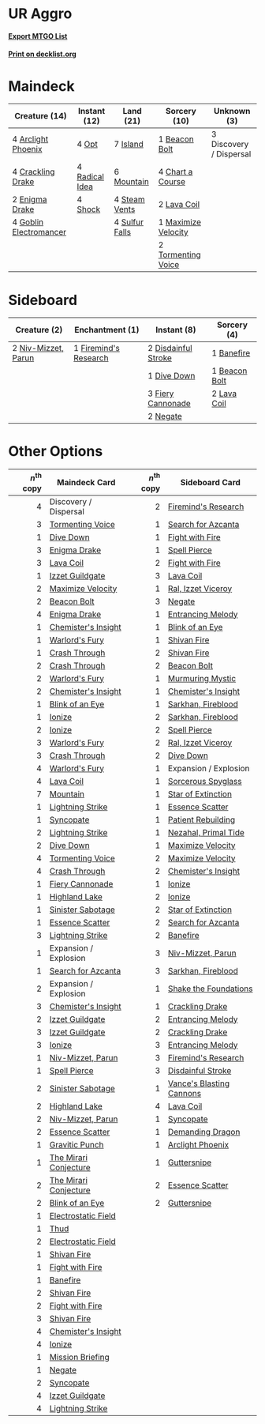 # UR Aggro

#### [Export MTGO List](../collection/UR%20Aggro/UR%20Aggro.txt)
#### [Print on decklist.org](http://decklist.org/?deckmain=4%09Arclight%20Phoenix%0A1%09Beacon%20Bolt%0A4%09Chart%20a%20Course%0A4%09Crackling%20Drake%0A3%09Discovery%20/%20Dispersal%0A2%09Enigma%20Drake%0A4%09Goblin%20Electromancer%0A7%09Island%0A2%09Lava%20Coil%0A1%09Maximize%20Velocity%0A6%09Mountain%0A4%09Opt%0A4%09Radical%20Idea%0A4%09Shock%0A4%09Steam%20Vents%0A4%09Sulfur%20Falls%0A2%09Tormenting%20Voice&deckside=1%09Banefire%0A1%09Beacon%20Bolt%0A2%09Disdainful%20Stroke%0A1%09Dive%20Down%0A3%09Fiery%20Cannonade%0A1%09Firemind's%20Research%0A2%09Lava%20Coil%0A2%09Negate%0A2%09Niv-Mizzet,%20Parun)
# Maindeck

|                                          Creature (14)                                          |                                      Instant (12)                                       |                                        Land (21)                                        |                                         Sorcery (10)                                         |      Unknown (3)      |
|-------------------------------------------------------------------------------------------------|-----------------------------------------------------------------------------------------|-----------------------------------------------------------------------------------------|----------------------------------------------------------------------------------------------|-----------------------|
|4 [Arclight Phoenix](http://gatherer.wizards.com/Pages/Card/Details.aspx?multiverseid=452841)    |4 [Opt](http://gatherer.wizards.com/Pages/Card/Details.aspx?multiverseid=435217)         |7 [Island](http://gatherer.wizards.com/Pages/Card/Details.aspx?multiverseid=439602)      |1 [Beacon Bolt](http://gatherer.wizards.com/Pages/Card/Details.aspx?multiverseid=452904)      |3 Discovery / Dispersal|
|4 [Crackling Drake](http://gatherer.wizards.com/Pages/Card/Details.aspx?multiverseid=452913)     |4 [Radical Idea](http://gatherer.wizards.com/Pages/Card/Details.aspx?multiverseid=452802)|6 [Mountain](http://gatherer.wizards.com/Pages/Card/Details.aspx?multiverseid=439604)    |4 [Chart a Course](http://gatherer.wizards.com/Pages/Card/Details.aspx?multiverseid=435200)   |                       |
|2 [Enigma Drake](http://gatherer.wizards.com/Pages/Card/Details.aspx?multiverseid=447352)        |4 [Shock](http://gatherer.wizards.com/Pages/Card/Details.aspx?multiverseid=386365)       |4 [Steam Vents](http://gatherer.wizards.com/Pages/Card/Details.aspx?multiverseid=405109) |2 [Lava Coil](http://gatherer.wizards.com/Pages/Card/Details.aspx?multiverseid=452858)        |                       |
|4 [Goblin Electromancer](http://gatherer.wizards.com/Pages/Card/Details.aspx?multiverseid=425991)|                                                                                         |4 [Sulfur Falls](http://gatherer.wizards.com/Pages/Card/Details.aspx?multiverseid=241987)|1 [Maximize Velocity](http://gatherer.wizards.com/Pages/Card/Details.aspx?multiverseid=452861)|                       |
|                                                                                                 |                                                                                         |                                                                                         |2 [Tormenting Voice](http://gatherer.wizards.com/Pages/Card/Details.aspx?multiverseid=438716) |                       |


# Sideboard

|                                         Creature (2)                                         |                                        Enchantment (1)                                         |                                         Instant (8)                                          |                                      Sorcery (4)                                       |
|----------------------------------------------------------------------------------------------|------------------------------------------------------------------------------------------------|----------------------------------------------------------------------------------------------|----------------------------------------------------------------------------------------|
|2 [Niv-Mizzet, Parun](http://gatherer.wizards.com/Pages/Card/Details.aspx?multiverseid=452942)|1 [Firemind's Research](http://gatherer.wizards.com/Pages/Card/Details.aspx?multiverseid=452921)|2 [Disdainful Stroke](http://gatherer.wizards.com/Pages/Card/Details.aspx?multiverseid=446776)|1 [Banefire](http://gatherer.wizards.com/Pages/Card/Details.aspx?multiverseid=397676)   |
|                                                                                              |                                                                                                |1 [Dive Down](http://gatherer.wizards.com/Pages/Card/Details.aspx?multiverseid=435205)        |1 [Beacon Bolt](http://gatherer.wizards.com/Pages/Card/Details.aspx?multiverseid=452904)|
|                                                                                              |                                                                                                |3 [Fiery Cannonade](http://gatherer.wizards.com/Pages/Card/Details.aspx?multiverseid=435297)  |2 [Lava Coil](http://gatherer.wizards.com/Pages/Card/Details.aspx?multiverseid=452858)  |
|                                                                                              |                                                                                                |2 [Negate](http://gatherer.wizards.com/Pages/Card/Details.aspx?multiverseid=447135)           |                                                                                        |


# Other Options

|*n*<sup>th</sup> copy|                                         Maindeck Card                                          |*n*<sup>th</sup> copy|                                          Sideboard Card                                           |
|--------------------:|------------------------------------------------------------------------------------------------|--------------------:|---------------------------------------------------------------------------------------------------|
|                    4|Discovery / Dispersal                                                                           |                    2|[Firemind's Research](http://gatherer.wizards.com/Pages/Card/Details.aspx?multiverseid=452921)     |
|                    3|[Tormenting Voice](http://gatherer.wizards.com/Pages/Card/Details.aspx?multiverseid=438716)     |                    1|[Search for Azcanta](http://gatherer.wizards.com/Pages/Card/Details.aspx?multiverseid=435226)      |
|                    1|[Dive Down](http://gatherer.wizards.com/Pages/Card/Details.aspx?multiverseid=435205)            |                    1|[Fight with Fire](http://gatherer.wizards.com/Pages/Card/Details.aspx?multiverseid=443007)         |
|                    3|[Enigma Drake](http://gatherer.wizards.com/Pages/Card/Details.aspx?multiverseid=447352)         |                    1|[Spell Pierce](http://gatherer.wizards.com/Pages/Card/Details.aspx?multiverseid=425876)            |
|                    3|[Lava Coil](http://gatherer.wizards.com/Pages/Card/Details.aspx?multiverseid=452858)            |                    2|[Fight with Fire](http://gatherer.wizards.com/Pages/Card/Details.aspx?multiverseid=443007)         |
|                    1|[Izzet Guildgate](http://gatherer.wizards.com/Pages/Card/Details.aspx?multiverseid=426062)      |                    3|[Lava Coil](http://gatherer.wizards.com/Pages/Card/Details.aspx?multiverseid=452858)               |
|                    2|[Maximize Velocity](http://gatherer.wizards.com/Pages/Card/Details.aspx?multiverseid=452861)    |                    1|[Ral, Izzet Viceroy](http://gatherer.wizards.com/Pages/Card/Details.aspx?multiverseid=452945)      |
|                    2|[Beacon Bolt](http://gatherer.wizards.com/Pages/Card/Details.aspx?multiverseid=452904)          |                    3|[Negate](http://gatherer.wizards.com/Pages/Card/Details.aspx?multiverseid=447135)                  |
|                    4|[Enigma Drake](http://gatherer.wizards.com/Pages/Card/Details.aspx?multiverseid=447352)         |                    1|[Entrancing Melody](http://gatherer.wizards.com/Pages/Card/Details.aspx?multiverseid=435207)       |
|                    1|[Chemister's Insight](http://gatherer.wizards.com/Pages/Card/Details.aspx?multiverseid=452782)  |                    1|[Blink of an Eye](http://gatherer.wizards.com/Pages/Card/Details.aspx?multiverseid=442934)         |
|                    1|[Warlord's Fury](http://gatherer.wizards.com/Pages/Card/Details.aspx?multiverseid=443039)       |                    1|[Shivan Fire](http://gatherer.wizards.com/Pages/Card/Details.aspx?multiverseid=443030)             |
|                    1|[Crash Through](http://gatherer.wizards.com/Pages/Card/Details.aspx?multiverseid=447269)        |                    2|[Shivan Fire](http://gatherer.wizards.com/Pages/Card/Details.aspx?multiverseid=443030)             |
|                    2|[Crash Through](http://gatherer.wizards.com/Pages/Card/Details.aspx?multiverseid=447269)        |                    2|[Beacon Bolt](http://gatherer.wizards.com/Pages/Card/Details.aspx?multiverseid=452904)             |
|                    2|[Warlord's Fury](http://gatherer.wizards.com/Pages/Card/Details.aspx?multiverseid=443039)       |                    1|[Murmuring Mystic](http://gatherer.wizards.com/Pages/Card/Details.aspx?multiverseid=452795)        |
|                    2|[Chemister's Insight](http://gatherer.wizards.com/Pages/Card/Details.aspx?multiverseid=452782)  |                    1|[Chemister's Insight](http://gatherer.wizards.com/Pages/Card/Details.aspx?multiverseid=452782)     |
|                    1|[Blink of an Eye](http://gatherer.wizards.com/Pages/Card/Details.aspx?multiverseid=442934)      |                    1|[Sarkhan, Fireblood](http://gatherer.wizards.com/Pages/Card/Details.aspx?multiverseid=447290)      |
|                    1|[Ionize](http://gatherer.wizards.com/Pages/Card/Details.aspx?multiverseid=452929)               |                    2|[Sarkhan, Fireblood](http://gatherer.wizards.com/Pages/Card/Details.aspx?multiverseid=447290)      |
|                    2|[Ionize](http://gatherer.wizards.com/Pages/Card/Details.aspx?multiverseid=452929)               |                    2|[Spell Pierce](http://gatherer.wizards.com/Pages/Card/Details.aspx?multiverseid=425876)            |
|                    3|[Warlord's Fury](http://gatherer.wizards.com/Pages/Card/Details.aspx?multiverseid=443039)       |                    2|[Ral, Izzet Viceroy](http://gatherer.wizards.com/Pages/Card/Details.aspx?multiverseid=452945)      |
|                    3|[Crash Through](http://gatherer.wizards.com/Pages/Card/Details.aspx?multiverseid=447269)        |                    2|[Dive Down](http://gatherer.wizards.com/Pages/Card/Details.aspx?multiverseid=435205)               |
|                    4|[Warlord's Fury](http://gatherer.wizards.com/Pages/Card/Details.aspx?multiverseid=443039)       |                    1|Expansion / Explosion                                                                              |
|                    4|[Lava Coil](http://gatherer.wizards.com/Pages/Card/Details.aspx?multiverseid=452858)            |                    1|[Sorcerous Spyglass](http://gatherer.wizards.com/Pages/Card/Details.aspx?multiverseid=435407)      |
|                    7|[Mountain](http://gatherer.wizards.com/Pages/Card/Details.aspx?multiverseid=439604)             |                    1|[Star of Extinction](http://gatherer.wizards.com/Pages/Card/Details.aspx?multiverseid=435315)      |
|                    1|[Lightning Strike](http://gatherer.wizards.com/Pages/Card/Details.aspx?multiverseid=435303)     |                    1|[Essence Scatter](http://gatherer.wizards.com/Pages/Card/Details.aspx?multiverseid=438446)         |
|                    1|[Syncopate](http://gatherer.wizards.com/Pages/Card/Details.aspx?multiverseid=270369)            |                    1|[Patient Rebuilding](http://gatherer.wizards.com/Pages/Card/Details.aspx?multiverseid=447203)      |
|                    2|[Lightning Strike](http://gatherer.wizards.com/Pages/Card/Details.aspx?multiverseid=435303)     |                    1|[Nezahal, Primal Tide](http://gatherer.wizards.com/Pages/Card/Details.aspx?multiverseid=439702)    |
|                    2|[Dive Down](http://gatherer.wizards.com/Pages/Card/Details.aspx?multiverseid=435205)            |                    1|[Maximize Velocity](http://gatherer.wizards.com/Pages/Card/Details.aspx?multiverseid=452861)       |
|                    4|[Tormenting Voice](http://gatherer.wizards.com/Pages/Card/Details.aspx?multiverseid=438716)     |                    2|[Maximize Velocity](http://gatherer.wizards.com/Pages/Card/Details.aspx?multiverseid=452861)       |
|                    4|[Crash Through](http://gatherer.wizards.com/Pages/Card/Details.aspx?multiverseid=447269)        |                    2|[Chemister's Insight](http://gatherer.wizards.com/Pages/Card/Details.aspx?multiverseid=452782)     |
|                    1|[Fiery Cannonade](http://gatherer.wizards.com/Pages/Card/Details.aspx?multiverseid=435297)      |                    1|[Ionize](http://gatherer.wizards.com/Pages/Card/Details.aspx?multiverseid=452929)                  |
|                    1|[Highland Lake](http://gatherer.wizards.com/Pages/Card/Details.aspx?multiverseid=451210)        |                    2|[Ionize](http://gatherer.wizards.com/Pages/Card/Details.aspx?multiverseid=452929)                  |
|                    1|[Sinister Sabotage](http://gatherer.wizards.com/Pages/Card/Details.aspx?multiverseid=452804)    |                    2|[Star of Extinction](http://gatherer.wizards.com/Pages/Card/Details.aspx?multiverseid=435315)      |
|                    1|[Essence Scatter](http://gatherer.wizards.com/Pages/Card/Details.aspx?multiverseid=438446)      |                    2|[Search for Azcanta](http://gatherer.wizards.com/Pages/Card/Details.aspx?multiverseid=435226)      |
|                    3|[Lightning Strike](http://gatherer.wizards.com/Pages/Card/Details.aspx?multiverseid=435303)     |                    2|[Banefire](http://gatherer.wizards.com/Pages/Card/Details.aspx?multiverseid=397676)                |
|                    1|Expansion / Explosion                                                                           |                    3|[Niv-Mizzet, Parun](http://gatherer.wizards.com/Pages/Card/Details.aspx?multiverseid=452942)       |
|                    1|[Search for Azcanta](http://gatherer.wizards.com/Pages/Card/Details.aspx?multiverseid=435226)   |                    3|[Sarkhan, Fireblood](http://gatherer.wizards.com/Pages/Card/Details.aspx?multiverseid=447290)      |
|                    2|Expansion / Explosion                                                                           |                    1|[Shake the Foundations](http://gatherer.wizards.com/Pages/Card/Details.aspx?multiverseid=439770)   |
|                    3|[Chemister's Insight](http://gatherer.wizards.com/Pages/Card/Details.aspx?multiverseid=452782)  |                    1|[Crackling Drake](http://gatherer.wizards.com/Pages/Card/Details.aspx?multiverseid=452913)         |
|                    2|[Izzet Guildgate](http://gatherer.wizards.com/Pages/Card/Details.aspx?multiverseid=426062)      |                    2|[Entrancing Melody](http://gatherer.wizards.com/Pages/Card/Details.aspx?multiverseid=435207)       |
|                    3|[Izzet Guildgate](http://gatherer.wizards.com/Pages/Card/Details.aspx?multiverseid=426062)      |                    2|[Crackling Drake](http://gatherer.wizards.com/Pages/Card/Details.aspx?multiverseid=452913)         |
|                    3|[Ionize](http://gatherer.wizards.com/Pages/Card/Details.aspx?multiverseid=452929)               |                    3|[Entrancing Melody](http://gatherer.wizards.com/Pages/Card/Details.aspx?multiverseid=435207)       |
|                    1|[Niv-Mizzet, Parun](http://gatherer.wizards.com/Pages/Card/Details.aspx?multiverseid=452942)    |                    3|[Firemind's Research](http://gatherer.wizards.com/Pages/Card/Details.aspx?multiverseid=452921)     |
|                    1|[Spell Pierce](http://gatherer.wizards.com/Pages/Card/Details.aspx?multiverseid=425876)         |                    3|[Disdainful Stroke](http://gatherer.wizards.com/Pages/Card/Details.aspx?multiverseid=446776)       |
|                    2|[Sinister Sabotage](http://gatherer.wizards.com/Pages/Card/Details.aspx?multiverseid=452804)    |                    1|[Vance's Blasting Cannons](http://gatherer.wizards.com/Pages/Card/Details.aspx?multiverseid=435327)|
|                    2|[Highland Lake](http://gatherer.wizards.com/Pages/Card/Details.aspx?multiverseid=451210)        |                    4|[Lava Coil](http://gatherer.wizards.com/Pages/Card/Details.aspx?multiverseid=452858)               |
|                    2|[Niv-Mizzet, Parun](http://gatherer.wizards.com/Pages/Card/Details.aspx?multiverseid=452942)    |                    1|[Syncopate](http://gatherer.wizards.com/Pages/Card/Details.aspx?multiverseid=270369)               |
|                    2|[Essence Scatter](http://gatherer.wizards.com/Pages/Card/Details.aspx?multiverseid=438446)      |                    1|[Demanding Dragon](http://gatherer.wizards.com/Pages/Card/Details.aspx?multiverseid=447271)        |
|                    1|[Gravitic Punch](http://gatherer.wizards.com/Pages/Card/Details.aspx?multiverseid=452855)       |                    1|[Arclight Phoenix](http://gatherer.wizards.com/Pages/Card/Details.aspx?multiverseid=452841)        |
|                    1|[The Mirari Conjecture](http://gatherer.wizards.com/Pages/Card/Details.aspx?multiverseid=442945)|                    1|[Guttersnipe](http://gatherer.wizards.com/Pages/Card/Details.aspx?multiverseid=438697)             |
|                    2|[The Mirari Conjecture](http://gatherer.wizards.com/Pages/Card/Details.aspx?multiverseid=442945)|                    2|[Essence Scatter](http://gatherer.wizards.com/Pages/Card/Details.aspx?multiverseid=438446)         |
|                    2|[Blink of an Eye](http://gatherer.wizards.com/Pages/Card/Details.aspx?multiverseid=442934)      |                    2|[Guttersnipe](http://gatherer.wizards.com/Pages/Card/Details.aspx?multiverseid=438697)             |
|                    1|[Electrostatic Field](http://gatherer.wizards.com/Pages/Card/Details.aspx?multiverseid=452847)  |                     |                                                                                                   |
|                    1|[Thud](http://gatherer.wizards.com/Pages/Card/Details.aspx?multiverseid=447299)                 |                     |                                                                                                   |
|                    2|[Electrostatic Field](http://gatherer.wizards.com/Pages/Card/Details.aspx?multiverseid=452847)  |                     |                                                                                                   |
|                    1|[Shivan Fire](http://gatherer.wizards.com/Pages/Card/Details.aspx?multiverseid=443030)          |                     |                                                                                                   |
|                    1|[Fight with Fire](http://gatherer.wizards.com/Pages/Card/Details.aspx?multiverseid=443007)      |                     |                                                                                                   |
|                    1|[Banefire](http://gatherer.wizards.com/Pages/Card/Details.aspx?multiverseid=397676)             |                     |                                                                                                   |
|                    2|[Shivan Fire](http://gatherer.wizards.com/Pages/Card/Details.aspx?multiverseid=443030)          |                     |                                                                                                   |
|                    2|[Fight with Fire](http://gatherer.wizards.com/Pages/Card/Details.aspx?multiverseid=443007)      |                     |                                                                                                   |
|                    3|[Shivan Fire](http://gatherer.wizards.com/Pages/Card/Details.aspx?multiverseid=443030)          |                     |                                                                                                   |
|                    4|[Chemister's Insight](http://gatherer.wizards.com/Pages/Card/Details.aspx?multiverseid=452782)  |                     |                                                                                                   |
|                    4|[Ionize](http://gatherer.wizards.com/Pages/Card/Details.aspx?multiverseid=452929)               |                     |                                                                                                   |
|                    1|[Mission Briefing](http://gatherer.wizards.com/Pages/Card/Details.aspx?multiverseid=452794)     |                     |                                                                                                   |
|                    1|[Negate](http://gatherer.wizards.com/Pages/Card/Details.aspx?multiverseid=447135)               |                     |                                                                                                   |
|                    2|[Syncopate](http://gatherer.wizards.com/Pages/Card/Details.aspx?multiverseid=270369)            |                     |                                                                                                   |
|                    4|[Izzet Guildgate](http://gatherer.wizards.com/Pages/Card/Details.aspx?multiverseid=426062)      |                     |                                                                                                   |
|                    4|[Lightning Strike](http://gatherer.wizards.com/Pages/Card/Details.aspx?multiverseid=435303)     |                     |                                                                                                   |

